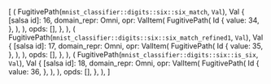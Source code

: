 [
    (
        FugitivePath(`mnist_classifier::digits::six::six_match`, `Val`),
        Val {
            [salsa id]: 16,
            domain_repr: Omni,
            opr: ValItem(
                FugitivePath(
                    Id {
                        value: 34,
                    },
                ),
            ),
            opds: [],
        },
    ),
    (
        FugitivePath(`mnist_classifier::digits::six::six_match_refined1`, `Val`),
        Val {
            [salsa id]: 17,
            domain_repr: Omni,
            opr: ValItem(
                FugitivePath(
                    Id {
                        value: 35,
                    },
                ),
            ),
            opds: [],
        },
    ),
    (
        FugitivePath(`mnist_classifier::digits::six::is_six`, `Val`),
        Val {
            [salsa id]: 18,
            domain_repr: Omni,
            opr: ValItem(
                FugitivePath(
                    Id {
                        value: 36,
                    },
                ),
            ),
            opds: [],
        },
    ),
]